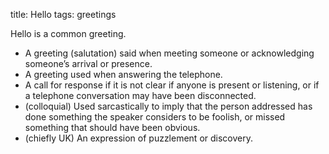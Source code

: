 title: Hello
tags: greetings

Hello is a common greeting.

* A greeting (salutation) said when meeting someone or acknowledging someone’s arrival or presence.
* A greeting used when answering the telephone.
* A call for response if it is not clear if anyone is present or listening, or if a telephone conversation may have been disconnected.
* (colloquial) Used sarcastically to imply that the person addressed has done something the speaker considers to be foolish, or missed something that should have been obvious.
* (chiefly UK) An expression of puzzlement or discovery.